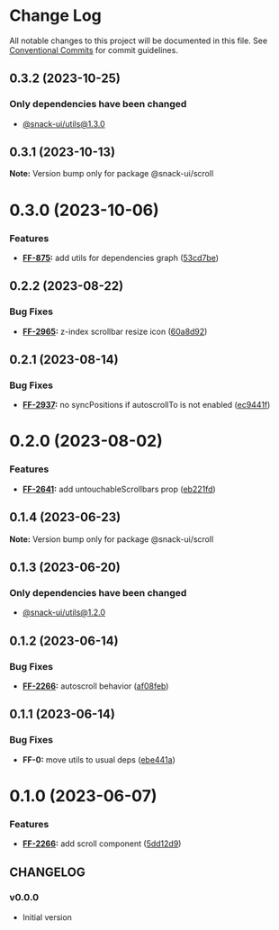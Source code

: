 # Change Log

All notable changes to this project will be documented in this file.
See [Conventional Commits](https://conventionalcommits.org) for commit guidelines.

## 0.3.2 (2023-10-25)

### Only dependencies have been changed
* [@snack-ui/utils@1.3.0](https://git.sbercloud.tech/sbercloud-ui/tokens-design-system/snack-uikit/-/blob/master/packages/utils/CHANGELOG.md)





## 0.3.1 (2023-10-13)

**Note:** Version bump only for package @snack-ui/scroll





# 0.3.0 (2023-10-06)


### Features

* **[FF-875](https://jira.sbercloud.tech/browse/FF-875):** add utils for dependencies graph ([53cd7be](https://git.sbercloud.tech/sbercloud-ui/tokens-design-system/snack-uikit/commits/53cd7be638f01e573cb52b2417a39f4df4f6089b))





## 0.2.2 (2023-08-22)


### Bug Fixes

* **[FF-2965](https://jira.sbercloud.tech/browse/FF-2965):** z-index scrollbar resize icon ([60a8d92](https://git.sbercloud.tech/sbercloud-ui/tokens-design-system/snack-uikit/commits/60a8d922d6cd43d6b02e9de1160bdbe16da2cb5f))





## 0.2.1 (2023-08-14)


### Bug Fixes

* **[FF-2937](https://jira.sbercloud.tech/browse/FF-2937):** no syncPositions if autoscrollTo is not enabled ([ec9441f](https://git.sbercloud.tech/sbercloud-ui/tokens-design-system/snack-uikit/commits/ec9441fabf0b9ed72b3cafd89bff27f9e3613272))





# 0.2.0 (2023-08-02)


### Features

* **[FF-2641](https://jira.sbercloud.tech/browse/FF-2641):** add untouchableScrollbars prop ([eb221fd](https://git.sbercloud.tech/sbercloud-ui/tokens-design-system/snack-uikit/commits/eb221fdfc16625fa0293c4e11e2c4229102ca354))





## 0.1.4 (2023-06-23)

**Note:** Version bump only for package @snack-ui/scroll





## 0.1.3 (2023-06-20)

### Only dependencies have been changed
* [@snack-ui/utils@1.2.0](https://git.sbercloud.tech/sbercloud-ui/tokens-design-system/snack-uikit/-/blob/master/packages/utils/CHANGELOG.md)





## 0.1.2 (2023-06-14)


### Bug Fixes

* **[FF-2266](https://jira.sbercloud.tech/browse/FF-2266):** autoscroll behavior ([af08feb](https://git.sbercloud.tech/sbercloud-ui/tokens-design-system/snack-uikit/commits/af08feb14adc2d70f54893e49cc3903e57485c6a))





## 0.1.1 (2023-06-14)


### Bug Fixes

* **FF-0:** move utils to usual deps ([ebe441a](https://git.sbercloud.tech/sbercloud-ui/tokens-design-system/snack-uikit/commits/ebe441ac398065cbe8523cbedd3df53176b9aea5))





# 0.1.0 (2023-06-07)


### Features

* **[FF-2266](https://jira.sbercloud.tech/browse/FF-2266):** add scroll component ([5dd12d9](https://git.sbercloud.tech/sbercloud-ui/tokens-design-system/snack-uikit/commits/5dd12d9bec61c3ac4c2d70eada92bb231f57dadc))





## CHANGELOG

### v0.0.0

- Initial version
